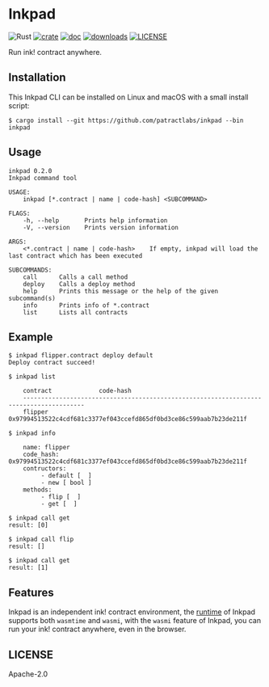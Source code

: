 # Inkpad

![Rust](https://github.com/patractlabs/inkpad/workflows/Inkpad/badge.svg)
[![crate](https://img.shields.io/crates/v/inkpad-cli.svg)](https://crates.io/crates/inkpad-cli)
[![doc](https://img.shields.io/badge/current-docs-brightgreen.svg)](https://docs.rs/inkpad-cli/)
[![downloads](https://img.shields.io/crates/d/inkpad-cli.svg)](https://crates.io/crates/inkpad-cli)
[![LICENSE](https://img.shields.io/crates/l/inkpad-cli.svg)](https://choosealicense.com/licenses/apache-2.0/)

Run ink! contract anywhere.


## Installation

This Inkpad CLI can be installed on Linux and macOS with a small install script:

```
$ cargo install --git https://github.com/patractlabs/inkpad --bin inkpad
```

## Usage

```text
inkpad 0.2.0
Inkpad command tool

USAGE:
    inkpad [*.contract | name | code-hash] <SUBCOMMAND>

FLAGS:
    -h, --help       Prints help information
    -V, --version    Prints version information

ARGS:
    <*.contract | name | code-hash>    If empty, inkpad will load the last contract which has been executed

SUBCOMMANDS:
    call      Calls a call method
    deploy    Calls a deploy method
    help      Prints this message or the help of the given subcommand(s)
    info      Prints info of *.contract
    list      Lists all contracts
```

## Example

```text
$ inkpad flipper.contract deploy default
Deploy contract succeed!

$ inkpad list

	contract             code-hash
	---------------------------------------------------------------------------------------
	flipper              0x97994513522c4cdf681c3377ef043ccefd865df0bd3ce86c599aab7b23de211f

$ inkpad info

	name: flipper
	code_hash: 0x97994513522c4cdf681c3377ef043ccefd865df0bd3ce86c599aab7b23de211f
	contructors:
		 - default [  ]
		 - new [ bool ]
	methods:
		 - flip [  ]
		 - get [  ]

$ inkpad call get
result: [0]

$ inkpad call flip
result: []

$ inkpad call get 
result: [1] 
```


## Features

Inkpad is an independent ink! contract environment, the [runtime][rt] of Inkpad
supports both `wasmtime` and `wasmi`, with the `wasmi` feature of Inkpad, you
can run your ink! contract anywhere, even in the browser.



## LICENSE

Apache-2.0

[rt]: crates/runtime
